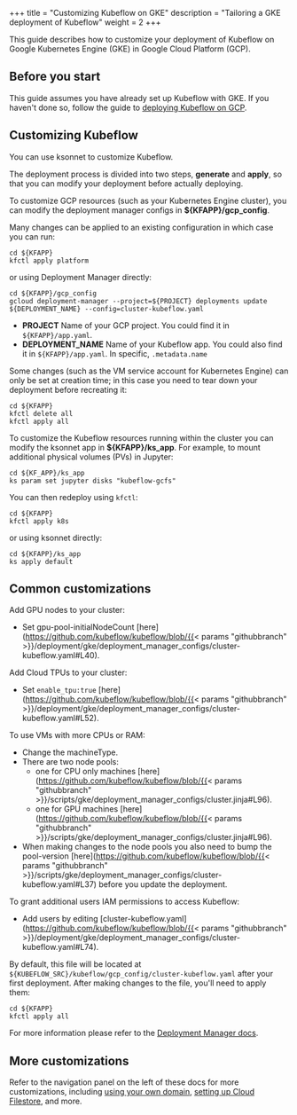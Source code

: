 +++
title = "Customizing Kubeflow on GKE"
description = "Tailoring a GKE deployment of Kubeflow"
weight = 2
+++

This guide describes how to customize your deployment of Kubeflow on Google 
Kubernetes Engine (GKE) in Google Cloud Platform (GCP).

## Before you start

This guide assumes you have already set up Kubeflow with GKE. If you haven't done
so, follow the guide to [deploying Kubeflow on GCP](/docs/gke/deploy/).

## Customizing Kubeflow

You can use ksonnet to customize Kubeflow.

The deployment process is divided into two steps, **generate** and **apply**, so that you can
modify your deployment before actually deploying.

To customize GCP resources (such as your Kubernetes Engine cluster), you can modify the deployment manager configs in **${KFAPP}/gcp_config**.

Many changes can be applied to an existing configuration in which case you can run:

```
cd ${KFAPP}
kfctl apply platform
```

or using Deployment Manager directly:

```
cd ${KFAPP}/gcp_config
gcloud deployment-manager --project=${PROJECT} deployments update ${DEPLOYMENT_NAME} --config=cluster-kubeflow.yaml
```

  * **PROJECT** Name of your GCP project. You could find it in `${KFAPP}/app.yaml`.
  * **DEPLOYMENT_NAME** Name of your Kubeflow app. You could also find it in `${KFAPP}/app.yaml`. 
    In specific, `.metadata.name`

Some changes (such as the VM service account for Kubernetes Engine) can only be set at creation time; in this case you need
to tear down your deployment before recreating it:

```
cd ${KFAPP}
kfctl delete all
kfctl apply all
```

To customize the Kubeflow resources running within the cluster you can modify the ksonnet app in **${KFAPP}/ks_app**.
For example, to mount additional physical volumes (PVs) in Jupyter:

```
cd ${KF_APP}/ks_app
ks param set jupyter disks "kubeflow-gcfs"
```

You can then redeploy using `kfctl`:

```
cd ${KFAPP}
kfctl apply k8s
```

or using ksonnet directly:
```
cd ${KFAPP}/ks_app
ks apply default
```

## Common customizations

Add GPU nodes to your cluster:

  * Set gpu-pool-initialNodeCount [here](https://github.com/kubeflow/kubeflow/blob/{{< params "githubbranch" >}}/deployment/gke/deployment_manager_configs/cluster-kubeflow.yaml#L40).

Add Cloud TPUs to your cluster:

  * Set `enable_tpu:true` [here](https://github.com/kubeflow/kubeflow/blob/{{< params "githubbranch" >}}/deployment/gke/deployment_manager_configs/cluster-kubeflow.yaml#L52).

To use VMs with more CPUs or RAM:

  * Change the machineType.
  * There are two node pools:
      * one for CPU only machines [here](https://github.com/kubeflow/kubeflow/blob/{{< params "githubbranch" >}}/scripts/gke/deployment_manager_configs/cluster.jinja#L96).
      * one for GPU machines [here](https://github.com/kubeflow/kubeflow/blob/{{< params "githubbranch" >}}/scripts/gke/deployment_manager_configs/cluster.jinja#L96).
  * When making changes to the node pools you also need to bump the pool-version [here](https://github.com/kubeflow/kubeflow/blob/{{< params "githubbranch" >}}/scripts/gke/deployment_manager_configs/cluster-kubeflow.yaml#L37) before you update the deployment.

To grant additional users IAM permissions to access Kubeflow:

  * Add users by editing [cluster-kubeflow.yaml](https://github.com/kubeflow/kubeflow/blob/{{< params "githubbranch" >}}/deployment/gke/deployment_manager_configs/cluster-kubeflow.yaml#L74).


By default, this file will be located at `${KUBEFLOW_SRC}/kubeflow/gcp_config/cluster-kubeflow.yaml` after your first deployment. After making changes to the file, you'll need to apply them:

```
cd ${KFAPP}
kfctl apply all
```

For more information please refer to the [Deployment Manager docs](https://cloud.google.com/deployment-manager/docs/).

## More customizations

Refer to the navigation panel on the left of these docs for more customizations,
including [using your own domain](/docs/gke/custom-domain), 
[setting up Cloud Filestore](/docs/gke/cloud-filestore), and more.
